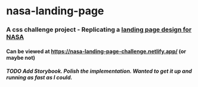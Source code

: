 # nasa-landing-page

### A css challenge project - Replicating a [landing page design for NASA](https://dribbble.com/shots/3154943-NASA-website-concept/attachments/669512) 

#### Can be viewed at https://nasa-landing-page-challenge.netlify.app/ (or maybe not)

##### _TODO_ Add Storybook. Polish the implementation. Wanted to get it up and running as fast as I could.
